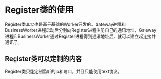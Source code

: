 # Register类的使用
Register类其实也是基于基础的Worker开发的。Gateway进程和BusinessWorker进程启动后分别向Register进程注册自己的通讯地址，Gateway进程和BusinessWorker通过Register进程得到通讯地址后，就可以建立起连接并通讯了。


## Register类可以定制的内容

Register类只能定制监听的ip和端口，并且只能使用text协议。




